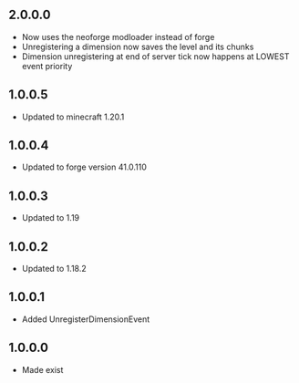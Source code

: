 ## 2.0.0.0
* Now uses the neoforge modloader instead of forge
* Unregistering a dimension now saves the level and its chunks
* Dimension unregistering at end of server tick now happens at LOWEST event priority

## 1.0.0.5
* Updated to minecraft 1.20.1

## 1.0.0.4
* Updated to forge version 41.0.110

## 1.0.0.3
* Updated to 1.19

## 1.0.0.2
* Updated to 1.18.2

## 1.0.0.1
* Added UnregisterDimensionEvent

## 1.0.0.0
* Made exist